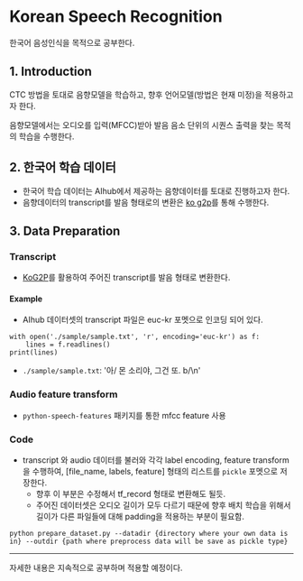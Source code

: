 # Korean Speech Recognition

한국어 음성인식을 목적으로 공부한다.

## 1. Introduction
CTC 방법을 토대로 음향모델을 학습하고, 향후 언어모델(방법은 현재 미정)을 적용하고자 한다.

음향모델에서는 오디오를 입력(MFCC)받아 발음 음소 단위의 시퀀스 출력을 찾는 목적의 학습을 수행한다.

## 2. 한국어 학습 데이터
* 한국어 학습 데이터는 AIhub에서 제공하는 음향데이터를 토대로 진행하고자 한다.
* 음향데이터의 transcript를 발음 형태로의 변환은 [ko g2p](https://github.com/scarletcho/KoG2P)를 통해 수행한다.

## 3. Data Preparation
### Transcript
  * [KoG2P](https://github,.com/scarletcho/KoG2P)를 활용하여 주어진 transcript를 발음 형태로 변환한다.
#### Example
  * AIhub 데이터셋의 transcript 파일은 euc-kr 포멧으로 인코딩 되어 있다.
```
with open('./sample/sample.txt', 'r', encoding='euc-kr') as f:
    lines = f.readlines()
print(lines)
```
  * `./sample/sample.txt`:  '아/ 몬 소리야, 그건 또. b/\n' 

### Audio feature transform
  * `python-speech-features` 패키지를 통한 mfcc feature 사용
### Code
  * transcript 와 audio 데이터를 불러와 각각 label encoding, feature transform을 수행하여, [file_name, labels, feature] 형태의 리스트를 `pickle` 포멧으로 저장한다.
    - 향후 이 부분은 수정해서 tf_record 형태로 변환해도 될듯.
	- 주어진 데이터셋은 오디오 길이가 모두 다르기 때문에 향후 배치 학습을 위해서 길이가 다른 파일들에 대해 padding을 적용하는 부분이 필요함.
  ```
  python prepare_dataset.py --datadir {directory where your own data is in} --outdir {path where preprocess data will be save as pickle type}
  ```

--- 


자세한 내용은 지속적으로 공부하며 적용할 예정이다.
